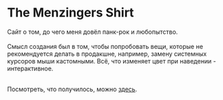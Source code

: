 # The Menzingers Shirt

Сайт о том, до чего меня довёл панк-рок и любопытство.
<br><br>
Смысл создания был в том, чтобы попробовать вещи, которые не рекомендуется делать в продакшне, например, замену системных курсоров мыши кастомными. Всё, что изменяет цвет при наведении - интерактивное.
<br><br>

Посмотреть, что получилось, можно [здесь](http://the-menzingers-shirt.ru).
